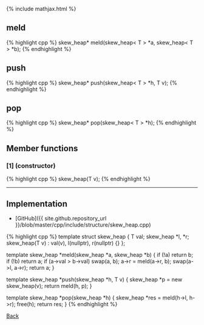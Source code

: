 {% include mathjax.html %}

## meld

{% highlight cpp %}
skew_heap<T>* meld(skew_heap< T > *a, skew_heap< T > *b);
{% endhighlight %}

## push

{% highlight cpp %}
skew_heap<T>* push(skew_heap< T > *h, T v);
{% endhighlight %}

## pop

{% highlight cpp %}
skew_heap<T>* pop(skew_heap< T > *h);
{% endhighlight %}

## Member functions

### [1] (constructor)
{% highlight cpp %}
skew_heap(T v);
{% endhighlight %}


---------------------------------------

## Implementation

- [GitHub]({{ site.github.repository_url }}/blob/master/cpp/include/structure/skew_heap.cpp)

{% highlight cpp %}
template <typename T> struct skew_heap {
  T val;
  skew_heap *l, *r;
  skew_heap(T v) : val(v), l(nullptr), r(nullptr) {}
};

template <typename T> skew_heap<T> *meld(skew_heap<T> *a, skew_heap<T> *b) {
  if (!a) return b;
  if (!b) return a;
  if (a->val > b->val) swap(a, b);
  a->r = meld(a->r, b);
  swap(a->l, a->r);
  return a;
}

template <typename T> skew_heap<T> *push(skew_heap<T> *h, T v) {
  skew_heap<T> *p = new skew_heap<T>(v);
  return meld(h, p);
}

template <typename T> skew_heap<T> *pop(skew_heap<T> *h) {
  skew_heap<T> *res = meld(h->l, h->r);
  free(h);
  return res;
}
{% endhighlight %}

[Back](../..)
